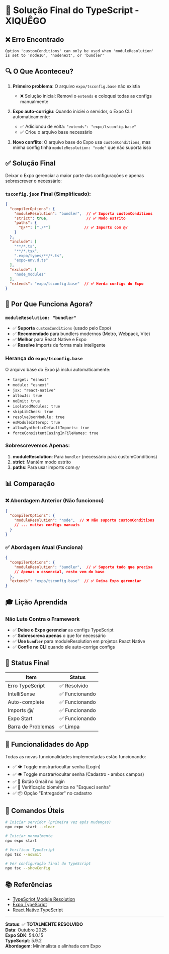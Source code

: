 # 🔧 Solução Final do TypeScript - XIQUÊGO

## ❌ Erro Encontrado

```
Option 'customConditions' can only be used when 'moduleResolution' 
is set to 'node16', 'nodenext', or 'bundler'
```

## 🔍 O Que Aconteceu?

1. **Primeiro problema**: O arquivo `expo/tsconfig.base` não existia
   - ❌ Solução inicial: Removi o `extends` e coloquei todas as configs manualmente

2. **Expo auto-corrigiu**: Quando iniciei o servidor, o Expo CLI automaticamente:
   - ✅ Adicionou de volta: `"extends": "expo/tsconfig.base"`
   - ✅ Criou o arquivo base necessário

3. **Novo conflito**: O arquivo base do Expo usa `customConditions`, mas minha config tinha `moduleResolution: "node"` que não suporta isso

## ✅ Solução Final

Deixar o Expo gerenciar a maior parte das configurações e apenas sobrescrever o necessário:

### `tsconfig.json` Final (Simplificado):

```json
{
  "compilerOptions": {
    "moduleResolution": "bundler",  // ✅ Suporta customConditions
    "strict": true,                 // ✅ Modo estrito
    "paths": {
      "@/*": ["./*"]               // ✅ Imports com @/
    }
  },
  "include": [
    "**/*.ts",
    "**/*.tsx",
    ".expo/types/**/*.ts",
    "expo-env.d.ts"
  ],
  "exclude": [
    "node_modules"
  ],
  "extends": "expo/tsconfig.base"  // ✅ Herda configs do Expo
}
```

## 🎯 Por Que Funciona Agora?

### `moduleResolution: "bundler"`
- ✅ **Suporta** `customConditions` (usado pelo Expo)
- ✅ **Recomendado** para bundlers modernos (Metro, Webpack, Vite)
- ✅ **Melhor** para React Native e Expo
- ✅ **Resolve** imports de forma mais inteligente

### Herança do `expo/tsconfig.base`
O arquivo base do Expo já inclui automaticamente:
- `target: "esnext"`
- `module: "esnext"`
- `jsx: "react-native"`
- `allowJs: true`
- `noEmit: true`
- `isolatedModules: true`
- `skipLibCheck: true`
- `resolveJsonModule: true`
- `esModuleInterop: true`
- `allowSyntheticDefaultImports: true`
- `forceConsistentCasingInFileNames: true`

### Sobrescrevemos Apenas:
1. **moduleResolution**: Para `bundler` (necessário para customConditions)
2. **strict**: Mantém modo estrito
3. **paths**: Para usar imports com `@/`

## 📊 Comparação

### ❌ Abordagem Anterior (Não funcionou)
```json
{
  "compilerOptions": {
    "moduleResolution": "node",  // ❌ Não suporta customConditions
    // ... muitas configs manuais
  }
}
```

### ✅ Abordagem Atual (Funciona)
```json
{
  "compilerOptions": {
    "moduleResolution": "bundler",  // ✅ Suporta tudo que precisa
    // Apenas o essencial, resto vem do base
  },
  "extends": "expo/tsconfig.base"  // ✅ Deixa Expo gerenciar
}
```

## 🎓 Lição Aprendida

### Não Lute Contra o Framework
- ✅ **Deixe o Expo gerenciar** as configs TypeScript
- ✅ **Sobrescreva apenas** o que for necessário
- ✅ **Use `bundler`** para moduleResolution em projetos React Native
- ✅ **Confie no CLI** quando ele auto-corrige configs

## 🚀 Status Final

| Item | Status |
|------|--------|
| Erro TypeScript | ✅ Resolvido |
| IntelliSense | ✅ Funcionando |
| Auto-complete | ✅ Funcionando |
| Imports @/ | ✅ Funcionando |
| Expo Start | ✅ Funcionando |
| Barra de Problemas | ✅ Limpa |

## 📱 Funcionalidades do App

Todas as novas funcionalidades implementadas estão funcionando:
- ✅ 👁️ Toggle mostrar/ocultar senha (Login)
- ✅ 👁️ Toggle mostrar/ocultar senha (Cadastro - ambos campos)
- ✅ 📧 Botão Gmail no login
- ✅ 👤 Verificação biométrica no "Esqueci senha"
- ✅ 📦 Opção "Entregador" no cadastro

## 🔧 Comandos Úteis

```bash
# Iniciar servidor (primeira vez após mudanças)
npx expo start --clear

# Iniciar normalmente
npx expo start

# Verificar TypeScript
npx tsc --noEmit

# Ver configuração final do TypeScript
npx tsc --showConfig
```

## 📚 Referências

- [TypeScript Module Resolution](https://www.typescriptlang.org/docs/handbook/modules/theory.html#module-resolution)
- [Expo TypeScript](https://docs.expo.dev/guides/typescript/)
- [React Native TypeScript](https://reactnative.dev/docs/typescript)

---

**Status**: ✅ **TOTALMENTE RESOLVIDO**  
**Data**: Outubro 2025  
**Expo SDK**: 54.0.15  
**TypeScript**: 5.9.2  
**Abordagem**: Minimalista e alinhada com Expo

